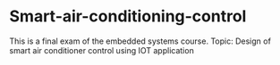 # Smart-air-conditioning-control
This is a final exam of the embedded systems course. Topic: Design of smart air conditioner control using IOT application
